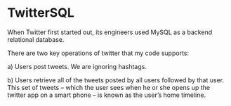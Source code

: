 # TwitterSQL

When Twitter first started out, its engineers used MySQL as a backend relational database. 

There are two key operations of twitter that my code supports:

a) Users post tweets. We are ignoring hashtags. 

b) Users retrieve all of the tweets posted by all users followed by that user. 
This set of tweets – which the user sees when he or she opens up the twitter app 
on a smart phone – is known as the user’s home timeline.
